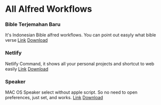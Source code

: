 # All Alfred Workflows

### Bible Terjemahan Baru
It's Indonesian Bible alfred workflows. You can point out easyly what bible verse
[Link](https://github.com/afridho/alfred-workflows/tree/master/Bible%20(Terjemahan%20Baru))
[Download](https://github.com/afridho/alfred-workflows/blob/master/Bible%20(Terjemahan%20Baru)/Alfred%20Bible%20TB.alfredworkflow)

### Netlify
Netlify Command, it shows all your personal projects and shortcut to web easily
[Link](https://github.com/afridho/alfred-workflows/tree/master/Netlify)
[Download](https://github.com/afridho/alfred-workflows/blob/master/Netlify/Netlify.alfredworkfloww)

### Speaker
MAC OS Speaker select without apple script. So no need to open preferences, just set, and works.
[Link](https://github.com/afridho/alfred-workflows/tree/master/Speaker)
[Download](https://github.com/afridho/alfred-workflows/blob/master/Speaker/speaker.alfredworkflow)